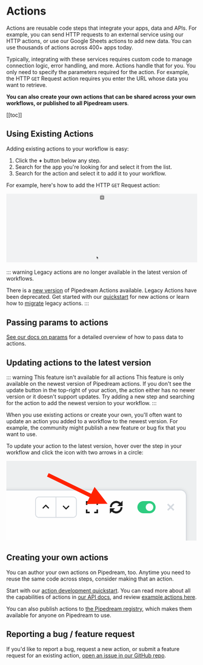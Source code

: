 # Actions

Actions are reusable code steps that integrate your apps, data and APIs. For example, you can send HTTP requests to an external service using our HTTP actions, or use our Google Sheets actions to add new data. You can use thousands of actions across 400+ apps today.

Typically, integrating with these services requires custom code to manage connection logic, error handling, and more. Actions handle that for you. You only need to specify the parameters required for the action. For example, the HTTP `GET` Request action requires you enter the URL whose data you want to retrieve.

**You can also create your own actions that can be shared across your own workflows, or published to all Pipedream users**.

[[toc]]

## Using Existing Actions

Adding existing actions to your workflow is easy:

1. Click the **+** button below any step.
2. Search for the app you're looking for and select it from the list.
3. Search for the action and select it to add it to your workflow.

For example, here's how to add the HTTP `GET` Request action:

<div>
<img alt="Adding HTTP GET request action" src="./images/adding-http-get-request-action.gif">
</div>

::: warning
Legacy actions are no longer available in the latest version of workflows. 

There is a [new version](https://pipedream.com/community/t/actions-improved-open-source-now-in-beta/606) of Pipedream Actions available.  Legacy Actions have been deprecated. Get started with our [quickstart](/components/quickstart/nodejs/actions/) for new actions or learn how to [migrate](/components/migrating/) legacy actions.
:::

## Passing params to actions

[See our docs on params](/workflows/steps/params/) for a detailed overview of how to pass data to actions.

## Updating actions to the latest version

::: warning This feature isn't available for all actions
This feature is only available on the newest version of Pipedream actions. If you don't see the update button in the top-right of your action, the action either has no newer version or it doesn't support updates. Try adding a new step and searching for the action to add the newest version to your workflow.
:::

When you use existing actions or create your own, you'll often want to update an action you added to a workflow to the newest version. For example, the community might publish a new feature or bug fix that you want to use.

To update your action to the latest version, hover over the step in your workflow and click the icon with two arrows in a circle:

<div>
<img alt="Update action" src="./images/update-action.png">
</div>

## Creating your own actions

You can author your own actions on Pipedream, too. Anytime you need to reuse the same code across steps, consider making that an action.

Start with our [action development quickstart](/components/quickstart/nodejs/actions/). You can read more about all the capabilities of actions in [our API docs](/components/api/), and review [example actions here](/components/api/#example-components).

You can also publish actions to [the Pipedream registry](/components/guidelines/#pipedream-registry), which makes them available for anyone on Pipedream to use.

## Reporting a bug / feature request

If you'd like to report a bug, request a new action, or submit a feature request for an existing action, [open an issue in our GitHub repo](https://github.com/pipedreamhq/pipedream).
